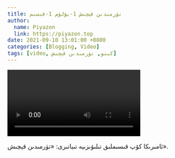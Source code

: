 ```yaml
---
title: تۈرمىدىن قېچىش 1-بۆلۈم 1-قىسىم
author:
  name: Piyazon
  link: https://piyazon.top
date: 2021-09-10 13:01:00 +0800
categories: [Blogging, Video]
tags: [video, كىنو, تۈرمىدىن قېچىش]
---
```


<style>
@import url(/assets/css/uyghur.css);
</style>

<video id="player" playsinline controls data-poster="https://git.lug.ustc.edu.cn/flame3/images/-/raw/main/old-salon/pb/0.jpg"
  wxv="wxv_2041224533751234564" src="">
  <source src="" type="video/mp4" class="p1s1" size="1080" />
  <source src="" type="video/mp4" class="p1s2" size="720" />
  <source src="" type="video/mp4" class="p1s3" size="480" />

  <track kind="captions" label="English&Chinese" src="https://piyazon.top/storage/assets/subtitles/pb/s01e01.vtt" srclang="en&zh-CN" default />
</video>

<script src="/assets/js/plyr/plyr.js"></script>
<script src="/assets/js/plyr/weixin-out.js"></script>

ئامىرىكا كۆپ قىسىملىق تىلىۋىزىيە تىياتىرى: «تۈرمىدىن قېچىش».